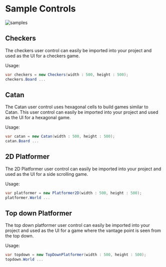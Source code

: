 # Sample Controls

![samples](https://github.com/speedyjeff/engine/tree/master/Samples/Winforms/samplecontrols.png)

## Checkers
The checkers user control can easily be imported into your project and used as the UI for a checkers game.

Usage:
```C#
var checkers = new Checkers(width : 500, height : 500);
checkers.Board ...
```

## Catan
The Catan user control uses hexagonal cells to build games similar to Catan.  This user control can easily be imported into your project and used as the UI for a hexagonal game.

Usage:
```C#
var catan = new Catan(width : 500, height : 500);
catan.Board ...
```

## 2D Platformer
The 2D Platformer user control can easily be imported into your project and used as the UI for a side scrolling game.

Usage:
```C#
var platformer = new Platformer2D(width : 500, height : 500);
platformer.World ...
```

## Top down Platformer
The top down platformer user control can easily be imported into your project and used as the UI for a game where the vantage point is seen from the top down.

Usage:
```C#
var topdown = new TopDownPlatformer(width : 500, height : 500);
topdown.World ...
```
